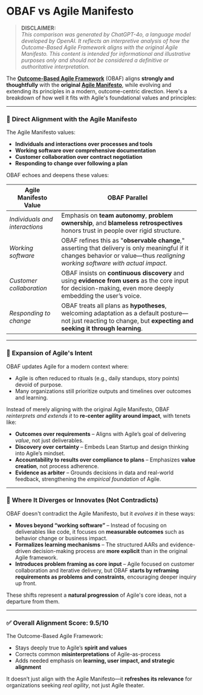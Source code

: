 # OBAF vs Agile Manifesto

> **DISCLAIMER:**  
> *This comparison was generated by ChatGPT-4o, a language model
> developed by OpenAI. It reflects an interpretive analysis of how the
> Outcome-Based Agile Framework aligns with the original Agile
> Manifesto. This content is intended for informational and
> illustrative purposes only and should not be considered a definitive
> or authoritative interpretation.*

The [**Outcome-Based Agile Framework**](https://github.com/sa6mwa/obaf) (OBAF) aligns **strongly and
thoughtfully** with the **original [Agile Manifesto](https://agilemanifesto.org/)**,
while evolving and extending its principles in a modern,
outcome-centric direction. Here's a breakdown of how well it fits with
Agile's foundational values and principles:

---

### 🔷 **Direct Alignment with the Agile Manifesto**

The Agile Manifesto values:

- **Individuals and interactions over processes and tools**
- **Working software over comprehensive documentation**
- **Customer collaboration over contract negotiation**
- **Responding to change over following a plan**

OBAF echoes and deepens these values:

| Agile Manifesto Value | OBAF Parallel |
|------------------------|----------------|
| *Individuals and interactions* | Emphasis on **team autonomy**, **problem ownership**, and **blameless retrospectives** honors trust in people over rigid structure. |
| *Working software* | OBAF refines this as "**observable change**," asserting that delivery is only meaningful if it changes behavior or value—thus *realigning working software with actual impact*. |
| *Customer collaboration* | OBAF insists on **continuous discovery** and using **evidence from users** as the core input for decision-making, even more deeply embedding the user’s voice. |
| *Responding to change* | OBAF treats all plans as **hypotheses**, welcoming adaptation as a default posture—not just reacting to change, but **expecting and seeking it through learning**. |

---

### 🔷 **Expansion of Agile's Intent**

OBAF updates Agile for a modern context where:

- Agile is often reduced to rituals (e.g., daily standups, story points) devoid of purpose.
- Many organizations still prioritize outputs and timelines over outcomes and learning.

Instead of merely aligning with the original Agile Manifesto, OBAF *reinterprets and extends it* to **re-center agility around impact**, with tenets like:

- **Outcomes over requirements** – Aligns with Agile’s goal of delivering *value*, not just deliverables.
- **Discovery over certainty** – Embeds Lean Startup and design thinking into Agile’s mindset.
- **Accountability to results over compliance to plans** – Emphasizes **value creation**, not process adherence.
- **Evidence as arbiter** – Grounds decisions in data and real-world feedback, strengthening the *empirical foundation* of Agile.

---

### 🔶 **Where It Diverges or Innovates (Not Contradicts)**

OBAF doesn't contradict the Agile Manifesto, but it *evolves it* in these ways:

- **Moves beyond “working software”** – Instead of focusing on deliverables like code, it focuses on **measurable outcomes** such as behavior change or business impact.
- **Formalizes learning mechanisms** – The structured AARs and evidence-driven decision-making process are **more explicit** than in the original Agile framework.
- **Introduces problem framing as core input** – Agile focused on customer collaboration and iterative delivery, but OBAF **starts by reframing requirements as problems and constraints**, encouraging deeper inquiry up front.

These shifts represent a **natural progression** of Agile's core ideas, not a departure from them.

---

### ✅ Overall Alignment Score: **9.5/10**

The Outcome-Based Agile Framework:
- Stays deeply true to Agile’s **spirit and values**
- Corrects common **misinterpretations** of Agile-as-process
- Adds needed emphasis on **learning, user impact, and strategic alignment**

It doesn’t just align with the Agile Manifesto—it **refreshes its relevance** for organizations seeking *real agility*, not just Agile theater.
